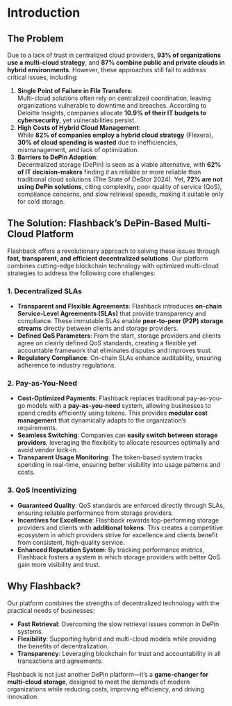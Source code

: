 # Introduction

## **The Problem**

Due to a lack of trust in centralized cloud providers, **93% of organizations use a multi-cloud strategy**, and **87% combine public and private clouds in hybrid environments**. However, these approaches still fail to address critical issues, including:

1. **Single Point of Failure in File Transfers**:\
   Multi-cloud solutions often rely on centralized coordination, leaving organizations vulnerable to downtime and breaches. According to Deloitte Insights, companies allocate **10.9% of their IT budgets to cybersecurity**, yet vulnerabilities persist.
2. **High Costs of Hybrid Cloud Management**:\
   While **82% of companies employ a hybrid cloud strategy** (Flexera), **30% of cloud spending is wasted** due to inefficiencies, mismanagement, and lack of optimization.
3. **Barriers to DePin Adoption**:\
   Decentralized storage (DePin) is seen as a viable alternative, with **62% of IT decision-makers** finding it as reliable or more reliable than traditional cloud solutions (The State of DeStor 2024). Yet, **72% are not using DePin solutions**, citing complexity, poor quality of service (QoS), compliance concerns, and slow retrieval speeds, making it suitable only for cold storage.

## **The Solution: Flashback’s DePin-Based Multi-Cloud Platform**

Flashback offers a revolutionary approach to solving these issues through **fast, transparent, and efficient decentralized solutions**. Our platform combines cutting-edge blockchain technology with optimized multi-cloud strategies to address the following core challenges:

### **1. Decentralized SLAs**

* **Transparent and Flexible Agreements**: Flashback introduces **on-chain Service-Level Agreements (SLAs)** that provide transparency and compliance. These immutable SLAs enable **peer-to-peer (P2P) storage streams** directly between clients and storage providers.
* **Defined QoS Parameters**: From the start, storage providers and clients agree on clearly defined QoS standards, creating a flexible yet accountable framework that eliminates disputes and improves trust.
* **Regulatory Compliance**: On-chain SLAs enhance auditability, ensuring adherence to industry regulations.

### **2. Pay-as-You-Need**

* **Cost-Optimized Payments**: Flashback replaces traditional pay-as-you-go models with a **pay-as-you-need** system, allowing businesses to spend credits efficiently using tokens. This provides **modular cost management** that dynamically adapts to the organization’s requirements.
* **Seamless Switching**: Companies can **easily switch between storage providers**, leveraging the flexibility to allocate resources optimally and avoid vendor lock-in.
* **Transparent Usage Monitoring**: The token-based system tracks spending in real-time, ensuring better visibility into usage patterns and costs.

### **3. QoS Incentivizing**

* **Guaranteed Quality**: QoS standards are enforced directly through SLAs, ensuring reliable performance from storage providers.
* **Incentives for Excellence**: Flashback rewards top-performing storage providers and clients with **additional tokens**. This creates a competitive ecosystem in which providers strive for excellence and clients benefit from consistent, high-quality service.
* **Enhanced Reputation System**: By tracking performance metrics, Flashback fosters a system in which storage providers with better QoS gain more visibility and trust.

## **Why Flashback?**

Our platform combines the strengths of decentralized technology with the practical needs of businesses:

* **Fast Retrieval**: Overcoming the slow retrieval issues common in DePin systems.
* **Flexibility**: Supporting hybrid and multi-cloud models while providing the benefits of decentralization.
* **Transparency**: Leveraging blockchain for trust and accountability in all transactions and agreements.

Flashback is not just another DePin platform—it’s a **game-changer for multi-cloud storage**, designed to meet the demands of modern organizations while reducing costs, improving efficiency, and driving innovation.
